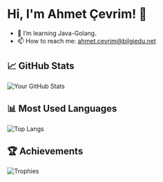 # Hi, I'm Ahmet Çevrim! 👋

- 🌱 I’m learning Java-Golang.
- 📫 How to reach me: ahmet.cevrim@bilgiedu.net

## 📈 GitHub Stats
![Your GitHub Stats](https://github-readme-stats.vercel.app/api?username=cevrimxe&show_icons=true&theme=radical&cache_seconds=1800
)

## 📊 Most Used Languages
![Top Langs](https://github-readme-stats.vercel.app/api/top-langs/?username=cevrimxe&layout=compact&theme=radical)

## 🏆 Achievements
![Trophies](https://github-profile-trophy.vercel.app/?username=cevrimxe&theme=radical)


<!---
cevrimxe/cevrimxe is a ✨ special ✨ repository because its `README.md` (this file) appears on your GitHub profile.
You can click the Preview link to take a look at your changes.aaa aaa
--->
